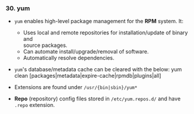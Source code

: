 ### 30. yum

  * `yum` enables high-level package management for the **RPM** system. It:

    * Uses local and remote repositories for installation/update of binary and  
      source packages.
    * Can automate install/upgrade/removal of software.
    * Automatically resolve dependencies.

  * `yum`'s database/metadata cache can be cleared with the below:
        yum clean [packages|metadata|expire-cache|rpmdb|plugins|all]

  * Extensions are found under `/usr/{bin|sbin}/yum*`

  * **Repo** (repository) config files stored in `/etc/yum.repos.d/` and have
    `.repo` extension.
